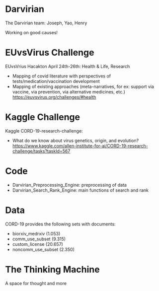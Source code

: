# Darvirian
The Darvirian team: Joseph, Yao, Henry

Working on good causes!

# EUvsVirus Challenge 
EUvsVrius Hacakton April 24th-26th: Health & Life, Research
- Mapping of covid literature with perspectives of tests/medication/vaccination development
- Mapping of existing approaches (meta-narratives, for ex: support via vaccine, via prevention, via alternative medicines, etc.)
https://euvsvirus.org/challenges/#health

# Kaggle Challenge
Kaggle CORD-19-research-challenge:
- What do we know about virus genetics, origin, and evolution?
https://www.kaggle.com/allen-institute-for-ai/CORD-19-research-challenge/tasks?taskId=567

# Code
- Darvirian_Preprocessing_Engine: preprocessing of data
- Darvirian_Search_Rank_Engine: main functions of search and rank 

# Data 
CORD-19 provides the following sets with documents:
- biorxiv_medrxiv (1.053)
- comm_use_subset (9.315)
- custom_license (20.657)
- noncomm_use_subset (2.350)

# The Thinking Machine
A space for thought and more
